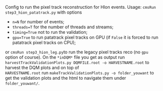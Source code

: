 Config to run the pixel track reconstruction for HIon events. Usage: `cmsRun step3_hion_patatrack.py` with options
- `n=N` for number of events;
- `threads=T` for the number of threads and streams;
- `timing=True` not to run the validation;
- `gpu=True` to run patatrack pixel tracks on GPU (if `False` it is forced to run patatrack pixel tracks on CPU);

or `cmsRun step3_hion_leg.py`to run the legacy pixel tracks reco (no `gpu` option of course). On the `*inDQM*` file you get as output run `harvestTrackValidationPlots.py DQMFILE.root -o HARVESTNAME.root` to harvest the DQM plots and on top of  
`HARVESTNAME.root` run `makeTrackValidationPlots.py -o folder_youwant` to get the validation plots and the html to navigate them under `folder_youwant/`.
